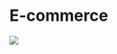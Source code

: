 # E-commerce
![](https://repository-images.githubusercontent.com/381091195/35036c00-d81d-11eb-8acc-a143cb15c96a)
